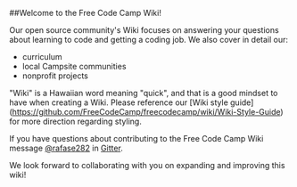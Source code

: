 ##Welcome to the Free Code Camp Wiki!

Our open source community's Wiki focuses on answering your questions about learning to code and getting a coding job. We also cover in detail our:

-   curriculum
-   local Campsite communities    
-   nonprofit projects    

"Wiki" is a Hawaiian word meaning "quick", and that is a good mindset to have when creating a Wiki. Please reference our [Wiki style guide] (https://github.com/FreeCodeCamp/freecodecamp/wiki/Wiki-Style-Guide) for more direction regarding styling.
 
If you have questions about contributing to the Free Code Camp Wiki message [@rafase282](https://gitter.im/rafase282) in [Gitter](https://github.com/FreeCodeCamp/freecodecamp/wiki/Gitter).

We look forward to collaborating with you on expanding and improving this wiki!